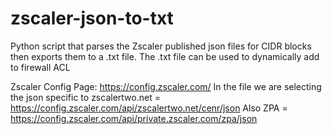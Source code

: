 # zscaler-json-to-txt
Python script that parses the Zscaler published json files for CIDR blocks then exports them to a .txt file. The .txt file can be used to dynamically add to firewall ACL

Zscaler Config Page: https://config.zscaler.com/
In the file we are selecting the json specific to zscalertwo.net = https://config.zscaler.com/api/zscalertwo.net/cenr/json
Also ZPA = https://config.zscaler.com/api/private.zscaler.com/zpa/json 
